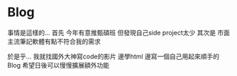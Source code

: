 # Blog
事情是這樣的...
首先 今年有意推甄碩班 但發現自己side project太少
其次是 市面主流筆記軟體有點不符合我的需求

於是乎...
我就找國外大神寫code的影片
邊學html 邊寫一個自己用起來順手的Blog
希望日後可以慢慢擴展額外功能
